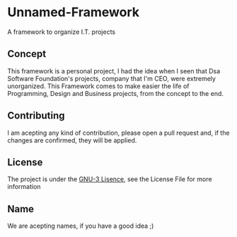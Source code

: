 # Unnamed-Framework
A framework to organize I.T. projects

## Concept
This framework is a personal project, I had the idea when I seen that Dsa Software Foundation's projects, company that I'm CEO, were extremely unorganized. This Framework comes to make easier the life of Programming, Design and Business projects, from the concept to the end.

## Contributing
I am acepting any kind of contribution, please open a pull request and, if the changes are confirmed, they will be applied.

## License
The project is under the [GNU-3 Lisence](), see the License File for more information

## Name
We are acepting names, if you have a good idea ;)
